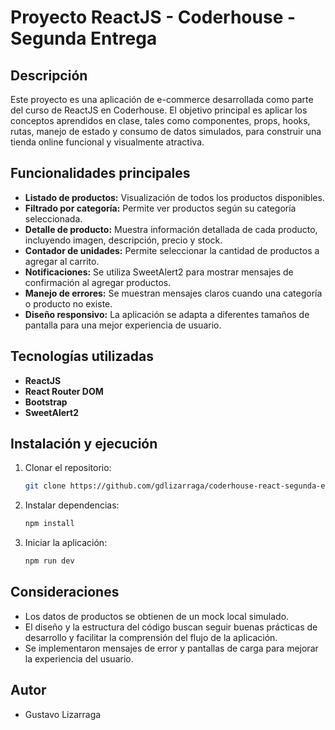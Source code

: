 # Proyecto ReactJS - Coderhouse - Segunda Entrega

## Descripción

Este proyecto es una aplicación de e-commerce desarrollada como parte del curso de ReactJS en Coderhouse. El objetivo principal es aplicar los conceptos aprendidos en clase, tales como componentes, props, hooks, rutas, manejo de estado y consumo de datos simulados, para construir una tienda online funcional y visualmente atractiva.

## Funcionalidades principales

- **Listado de productos:** Visualización de todos los productos disponibles.
- **Filtrado por categoría:** Permite ver productos según su categoría seleccionada.
- **Detalle de producto:** Muestra información detallada de cada producto, incluyendo imagen, descripción, precio y stock.
- **Contador de unidades:** Permite seleccionar la cantidad de productos a agregar al carrito.
- **Notificaciones:** Se utiliza SweetAlert2 para mostrar mensajes de confirmación al agregar productos.
- **Manejo de errores:** Se muestran mensajes claros cuando una categoría o producto no existe.
- **Diseño responsivo:** La aplicación se adapta a diferentes tamaños de pantalla para una mejor experiencia de usuario.

## Tecnologías utilizadas

- **ReactJS**
- **React Router DOM**
- **Bootstrap**
- **SweetAlert2**

## Instalación y ejecución

1. Clonar el repositorio:
   ```sh
   git clone https://github.com/gdlizarraga/coderhouse-react-segunda-entrega.git
   ```
2. Instalar dependencias:
   ```sh
   npm install
   ```
3. Iniciar la aplicación:
   ```sh
   npm run dev
   ```

## Consideraciones

- Los datos de productos se obtienen de un mock local simulado.
- El diseño y la estructura del código buscan seguir buenas prácticas de desarrollo y facilitar la comprensión del flujo de la aplicación.
- Se implementaron mensajes de error y pantallas de carga para mejorar la experiencia del usuario.

## Autor

- Gustavo Lizarraga
